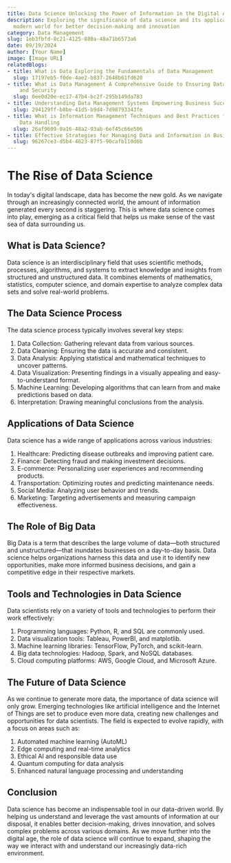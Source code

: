 ```yaml
---
title: Data Science Unlocking the Power of Information in the Digital Age
description: Exploring the significance of data science and its applications in the
  modern world for better decision-making and innovation
category: Data Management
slug: 1eb3fbfd-8c21-4125-880a-48a71b6573a6
date: 09/19/2024
author: [Your Name]
image: [Image URL]
relatedBlogs:
- title: What is Data Exploring the Fundamentals of Data Management
  slug: 17197eb5-f0de-4ae2-b837-2648b61fd620
- title: What is Data Management A Comprehensive Guide to Ensuring Data Integrity
    and Security
  slug: 0ee0d20e-ec17-47b4-bc2f-295b149da783
- title: Understanding Data Management Systems Empowering Business Success
  slug: 294129ff-b8be-41d5-b9d4-7d98793343fe
- title: What is Information Management Techniques and Best Practices for Effective
    Data Handling
  slug: 26af9609-0a16-48a2-93ab-6ef45c66e506
- title: Effective Strategies for Managing Data and Information in Business
  slug: 96267ce3-d5b4-4623-87f5-90cafb110d6b
---
```


# The Rise of Data Science

In today's digital landscape, data has become the new gold. As we navigate through an increasingly connected world, the amount of information generated every second is staggering. This is where data science comes into play, emerging as a critical field that helps us make sense of the vast sea of data surrounding us.

## What is Data Science?

Data science is an interdisciplinary field that uses scientific methods, processes, algorithms, and systems to extract knowledge and insights from structured and unstructured data. It combines elements of mathematics, statistics, computer science, and domain expertise to analyze complex data sets and solve real-world problems.

## The Data Science Process

The data science process typically involves several key steps:

1. Data Collection: Gathering relevant data from various sources.
2. Data Cleaning: Ensuring the data is accurate and consistent.
3. Data Analysis: Applying statistical and mathematical techniques to uncover patterns.
4. Data Visualization: Presenting findings in a visually appealing and easy-to-understand format.
5. Machine Learning: Developing algorithms that can learn from and make predictions based on data.
6. Interpretation: Drawing meaningful conclusions from the analysis.

## Applications of Data Science

Data science has a wide range of applications across various industries:

1. Healthcare: Predicting disease outbreaks and improving patient care.
2. Finance: Detecting fraud and making investment decisions.
3. E-commerce: Personalizing user experiences and recommending products.
4. Transportation: Optimizing routes and predicting maintenance needs.
5. Social Media: Analyzing user behavior and trends.
6. Marketing: Targeting advertisements and measuring campaign effectiveness.

## The Role of Big Data

Big Data is a term that describes the large volume of data—both structured and unstructured—that inundates businesses on a day-to-day basis. Data science helps organizations harness this data and use it to identify new opportunities, make more informed business decisions, and gain a competitive edge in their respective markets.

## Tools and Technologies in Data Science

Data scientists rely on a variety of tools and technologies to perform their work effectively:

1. Programming languages: Python, R, and SQL are commonly used.
2. Data visualization tools: Tableau, PowerBI, and matplotlib.
3. Machine learning libraries: TensorFlow, PyTorch, and scikit-learn.
4. Big data technologies: Hadoop, Spark, and NoSQL databases.
5. Cloud computing platforms: AWS, Google Cloud, and Microsoft Azure.

## The Future of Data Science

As we continue to generate more data, the importance of data science will only grow. Emerging technologies like artificial intelligence and the Internet of Things are set to produce even more data, creating new challenges and opportunities for data scientists. The field is expected to evolve rapidly, with a focus on areas such as:

1. Automated machine learning (AutoML)
2. Edge computing and real-time analytics
3. Ethical AI and responsible data use
4. Quantum computing for data analysis
5. Enhanced natural language processing and understanding

## Conclusion

Data science has become an indispensable tool in our data-driven world. By helping us understand and leverage the vast amounts of information at our disposal, it enables better decision-making, drives innovation, and solves complex problems across various domains. As we move further into the digital age, the role of data science will continue to expand, shaping the way we interact with and understand our increasingly data-rich environment.
